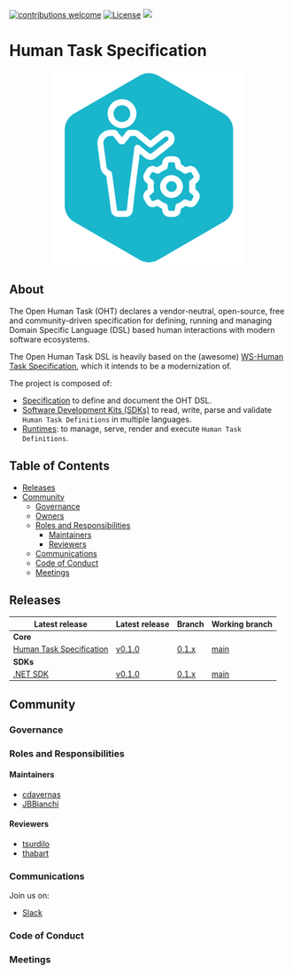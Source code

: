 [![contributions welcome](https://img.shields.io/badge/contributions-welcome-green.svg?style=flat)](https://github.com/openhumantask/specification/issues)
[![License](https://img.shields.io/badge/License-Apache%202.0-blue.svg)](https://github.com/openhumantask/specification/blob/master/LICENSE)
[<img src="http://img.shields.io/badge/slack-@openhumantask-red?style=social&logo=slack">](https://cloud-native.slack.com/messages/serverless-workflow) 
# Human Task Specification

<p align="center">
  <img src="assets/images/oht-logo.png" height="350px" alt="Synapse Logo"/>
</p>

## About

The Open Human Task (OHT) declares a vendor-neutral, open-source, free and community-driven specification for defining, running and managing Domain Specific Language (DSL) based human interactions with modern software ecosystems. 

The Open Human Task DSL is heavily based on the (awesome) [WS-Human Task Specification](http://docs.oasis-open.org/bpel4people/ws-humantask-1.1-spec-cs-01.html), which it intends to be a modernization of.

The project is composed of:

- [Specification]() to define and document the OHT DSL.
- [Software Development Kits (SDKs)]() to read, write, parse and validate `Human Task Definitions` in multiple languages.
- [Runtimes](): to manage, serve, render and execute `Human Task Definitions`.

## Table of Contents

- [Releases](#releases)
- [Community](#community)
  - [Governance](#governance)
  - [Owners](#owners)
  - [Roles and Responsibilities](#roles-and-responsibilities)
    - [Maintainers](#maintainers)
    - [Reviewers](#reviewers)
  - [Communications](#communications)
  - [Code of Conduct](#code-of-conduct)
  - [Meetings](#meetings)

## Releases

| Latest release | Latest release | Branch | Working branch |
|----------------|----------------|--------|----------------|
| **Core** |
| [Human Task Specification](specification.md) | [v0.1.0]() | [0.1.x]() | [main]() |
| **SDKs** |
| [.NET SDK]() | [v0.1.0]() | [0.1.x]() | [main]() |

## Community

### Governance

### Roles and Responsibilities

#### Maintainers

  - [cdavernas](https://github.com/cdavernas)
  - [JBBianchi](https://github.com/jbbianchi)
  
#### Reviewers

  - [tsurdilo](https://github.com/tsurdilo)
  - [thabart](https://github.com/thabart)

### Communications

Join us on:

 - [Slack](https://join.slack.com/t/openhumantask/shared_invite/zt-1hopjg6kw-R0SiYhCheH01BDFWeRsi6g)

### Code of Conduct

### Meetings
